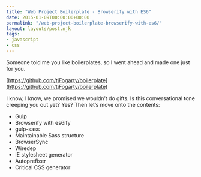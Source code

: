 ```yaml
---
title: "Web Project Boilerplate - Browserify with ES6"
date: 2015-01-09T00:00:00+00:00
permalink: "/web-project-boilerplate-browserify-with-es6/"
layout: layouts/post.njk
tags:
- javascript
- css
---
```

Someone told me you like boilerplates, so I went ahead and made one just for you.

[https://github.com/tjFogarty/boilerplate](https://github.com/tjFogarty/boilerplate)

I know, I know, we promised we wouldn&#8217;t do gifts. Is this conversational tone creeping you out yet? Yes? Then let&#8217;s move onto the contents:

- Gulp
- Browserify with es6ify
- gulp-sass
- Maintainable Sass structure
- BrowserSync
- Wiredep
- IE stylesheet generator
- Autoprefixer
- Critical CSS generator

